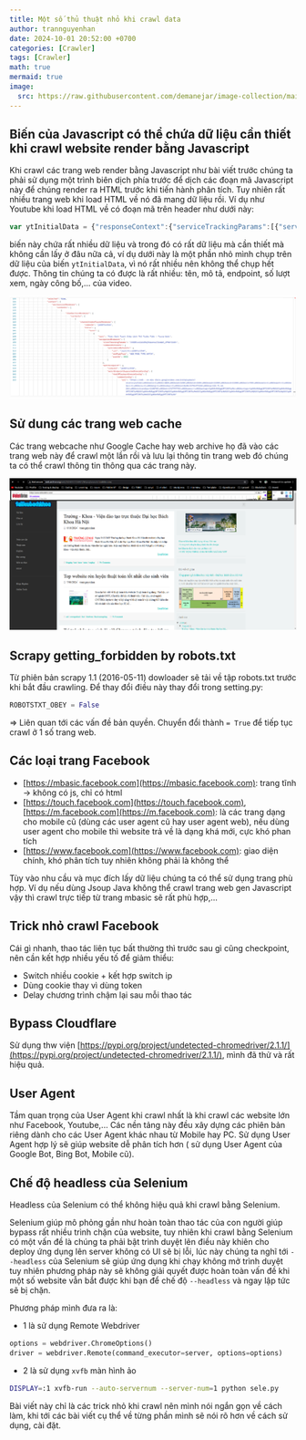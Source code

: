 ```yaml
---
title: Một số thủ thuật nhỏ khi crawl data
author: trannguyenhan 
date: 2024-10-01 20:52:00 +0700
categories: [Crawler]
tags: [Crawler]
math: true
mermaid: true
image:
  src: https://raw.githubusercontent.com/demanejar/image-collection/main/ScrapySplash/scrapy_splash_795857e959.png
---
```


## Biến của Javascript có thể chứa dữ liệu cần thiết khi crawl website render bằng Javascript

Khi crawl các trang web render bằng Javascript như bài viết trước chúng ta phải sử dụng một trình biên dịch phía trước để dịch các đoạn mã Javascript này để chúng render ra HTML trước khi tiến hành phân tích. Tuy nhiên rất nhiều trang web khi load HTML về nó đã mang dữ liệu rồi. Ví dụ như Youtube khi load HTML về có đoạn mã trên header như dưới này: 

```javascript
var ytInitialData = {"responseContext":{"serviceTrackingParams":[{"service":"GFEEDBACK","params":[{"key":"route","value":"channel."},{"key":"is_owner","value":"false"},{"key":"is_alc_surface","value":"false"},{"key":"browse_id","value":"UCHP_xaIhyLPZv90otD2SehA"},{"key":"browse_id_prefix","value":""},{"key":"logged_in","value":"1"},{"key":"e","value":"9405957,23804281,23966208,23986031,24004644,24077241,24108448,24166867,24181174,24241378,24290971,24425061,24439361,24453989,24495712,24542367,24548629,24566687,24699899,39325798,39325815,39325854,39326587,39326596,39326613,39326617,39326681,39326965,39327050,39327093,39327367,39327561,39327571,39327591,39327598,39327635,51009781,51010235,51017346,51020570,51025415,51030101,51037344,51037349,51041512,51050361,51053689,51057842,51057855,51063643,51064835,51072748,51091058,51095478,51098297,51098299,51101169,51111738,51112978,51115184,51124104,51125020,51133103,51134507,51141472,51144926,51145218,51151423,51152050,51153490,51157411,51157430,51157432,51157841,51157895,51158514,51160545,51162170,51165467,51169118,51176511,51177818,51178310,51178329,51178344,51178353,51178982,51183909,51184990,51186528,51190652,51194136,51195231,51204329,51209050,5..
```

biến này chứa rất nhiều dữ liệu và trong đó có rất dữ liệu mà cần thiết mà không cần lấy ở đâu nữa cả, ví dụ dưới này là một phần nhỏ mình chụp trên dữ liệu của biến `ytInitialData`, vì nó rất nhiều nên không thể chụp hết được. Thông tin chúng ta có được là rất nhiều: tên, mô tả, endpoint, số lượt xem, ngày công bố,... của video.

![](https://raw.githubusercontent.com/demanejar/image-collection/refs/heads/main/trick-crawler/youtube-ytinit.png)

## Sử dung các trang web cache

Các trang webcache như Google Cache hay web archive họ đã vào các trang web này để crawl một lần rồi và lưu lại thông tin trang web đó chúng ta có thể crawl thông tin thông qua các trang này.

![](https://raw.githubusercontent.com/demanejar/image-collection/refs/heads/main/trick-crawler/webarchivepreview.png)

## Scrapy getting_forbidden by robots.txt

Từ phiên bản scrapy 1.1 (2016-05-11) dowloader sẽ tải về tập robots.txt trước khi bắt đầu crawling. Để thay đổi điều này thay đổi trong setting.py: 

```python
ROBOTSTXT_OBEY = False
```

=> Liên quan tới các vấn đề bản quyền. Chuyển đổi thành `= True` để tiếp tục crawl ở 1 số trang web.

## Các loại trang Facebook

- [https://mbasic.facebook.com](https://mbasic.facebook.com): trang tĩnh -> không có js, chỉ có html
- [https://touch.facebook.com](https://touch.facebook.com), [https://m.facebook.com](https://m.facebook.com): là các trang dạng cho mobile cũ (dùng các user agent cũ hay user agent web), nếu dùng user agent cho mobile thì website trả về là dạng khá mới, cực khó phan tích
- [https://www.facebook.com](https://www.facebook.com): giao diện chính, khó phân tích tuy nhiên không phải là không thể

Tùy vào nhu cầu và mục đích lấy dữ liệu chúng ta có thể sử dụng trang phù hợp. Ví dụ nếu dùng Jsoup Java không thể crawl trang web gen Javascript vậy thì crawl trực tiếp từ trang mbasic sẽ rất phù hợp,...

## Trick nhỏ crawl Facebook

Cái gì nhanh, thao tác liên tục bất thường thì trước sau gì cũng checkpoint, nên cần kết hợp nhiều yếu tố để giảm thiểu:

-   Switch nhiều cookie + kết hợp switch ip
-   Dùng cookie thay vì dùng token
-   Delay chương trình chậm lại sau mỗi thao tác

## Bypass Cloudflare

Sử dụng thw viện [https://pypi.org/project/undetected-chromedriver/2.1.1/](https://pypi.org/project/undetected-chromedriver/2.1.1/), mình đã thử và rất hiệu quả.

## User Agent

Tầm quan trọng của User Agent khi crawl nhất là khi crawl các website lớn như Facebook, Youtube,... Các nền tảng này đều xây dựng các phiên bản riêng dành cho các User Agent khác nhau từ Mobile hay PC. Sử dụng User Agent hợp lý sẽ giúp website dễ phân tích hơn ( sử dụng User Agent của Google Bot, Bing Bot, Mobile cũ).

## Chế độ headless của Selenium

Headless của Selenium có thể không hiệu quả khi crawl bằng Selenium. 

Selenium giúp mô phỏng gần như hoàn toàn thao tác của con người giúp bypass rất nhiều trình chặn của website, tuy nhiên khi crawl bằng Selenium có một vấn đề là chúng ta phải bật trình duyệt lên điều này khiên cho deploy ứng dụng lên server không có UI sẽ bị lỗi, lúc này chúng ta nghĩ tới `--headless` của Selenium sẽ giúp ứng dụng khi chạy không mở trình duyệt tuy nhiên phương pháp này sẽ không giải quyết được hoàn toàn vấn đề khi một số website vẫn bắt được khi bạn để chế độ `--headless` và ngay lập tức sẽ bị chặn.

Phương pháp mình đưa ra là: 

- 1 là sử dụng Remote Webdriver

```python
options = webdriver.ChromeOptions()
driver = webdriver.Remote(command_executor=server, options=options)
```

- 2 là sử dụng `xvfb` màn hình ảo

```bash
DISPLAY=:1 xvfb-run --auto-servernum --server-num=1 python sele.py
```

Bài viết này chỉ là các trick nhỏ khi crawl nên mình nói ngắn gọn về cách làm, khi tới các bài viết cụ thể về từng phần mình sẽ nói rõ hơn về cách sử dụng, cài đặt.
